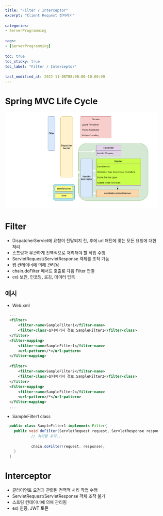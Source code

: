 ```yaml
---
title: "Filter / Interceptor"
excerpt: "Client Request 전처리기"

categories:
- ServerProgramming

tags:
- [ServerProgramming]

toc: true
toc_sticky: true
toc_label: "Filter / Interceptor"

last_modified_at: 2022-11-08T08:00:00-10:00:00
---
```

# Spring MVC Life Cycle
  ![image](/assets/images/ServerProgramming/SpringMVCLifeCycle.png)

# Filter
  - DispatcherServlet에 요청이 전달되지 전, 후에 url 패턴에 맞는 모든 요청에 대한 처리
  - 스프링과 무관하게 전역적으로 처리해야 할 작업 수행
  - ServletRequest/ServletResponse 객체를 조작 가능
  - 웹 컨테이너에 의해 관리됨
  - chain.doFilter 메서드 호출로 다음 Filter 연결
  - ex) 보안, 인코딩, 로깅, 데이터 압축

## 예시
  - Web.xml
  ```xml
    ...
    <filter>
        <filter-name>SampleFilter1</filter-name>
        <filter-class>필터패키지 경로.SampleFilter1</filter-class>        
    </filter>
    <filter-mapping>
        <filter-name>SampleFilter1</filter-name>
        <url-pattern>/*</url-pattern>
    </filter-mapping>

    <filter>
        <filter-name>SampleFilter2</filter-name>
        <filter-class>필터패키지 경로.SampleFilter2</filter-class>        
    </filter>
    <filter-mapping>
        <filter-name>SampleFilter2</filter-name>
        <url-pattern>/*</url-pattern>
    </filter-mapping>
    ...
  ```

  - SampleFilter1 class
  ```java
    public class SampleFilter1 implements Filter{
      public void doFilter(ServletRequest request, ServletResponse response, FilterChain chain) throws IOException, ServletException {
              // 처리할 로직...

              chain.doFilter(request, response);
      }
    }
  ```

# Interceptor
  - 클라이언트 요청과 관련된 전역적 처리 작업 수행
  - ServletRequest/ServletResponse 객체 조작 불가
  - 스프링 컨테이너에 의해 관리됨
  - ex) 인증, JWT 토큰